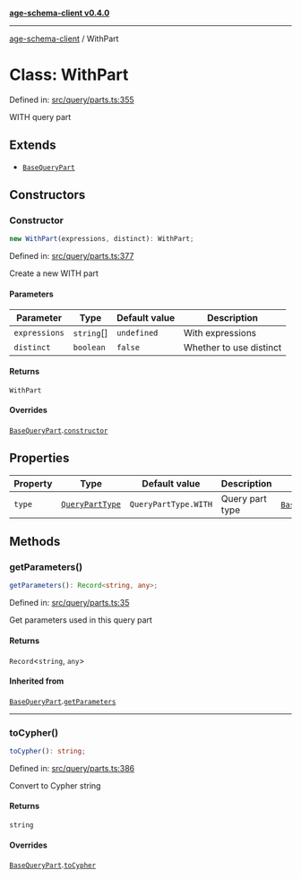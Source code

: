 [**age-schema-client v0.4.0**](../index.md)

***

[age-schema-client](../index.md) / WithPart

# Class: WithPart

Defined in: [src/query/parts.ts:355](https://github.com/standardbeagle/ageSchemaClient/blob/main/src/query/parts.ts#L355)

WITH query part

## Extends

- [`BaseQueryPart`](BaseQueryPart.md)

## Constructors

### Constructor

```ts
new WithPart(expressions, distinct): WithPart;
```

Defined in: [src/query/parts.ts:377](https://github.com/standardbeagle/ageSchemaClient/blob/main/src/query/parts.ts#L377)

Create a new WITH part

#### Parameters

| Parameter | Type | Default value | Description |
| ------ | ------ | ------ | ------ |
| `expressions` | `string`[] | `undefined` | With expressions |
| `distinct` | `boolean` | `false` | Whether to use distinct |

#### Returns

`WithPart`

#### Overrides

[`BaseQueryPart`](BaseQueryPart.md).[`constructor`](BaseQueryPart.md#constructor)

## Properties

| Property | Type | Default value | Description | Overrides | Defined in |
| ------ | ------ | ------ | ------ | ------ | ------ |
| <a id="type"></a> `type` | [`QueryPartType`](../enumerations/QueryPartType.md) | `QueryPartType.WITH` | Query part type | [`BaseQueryPart`](BaseQueryPart.md).[`type`](BaseQueryPart.md#type) | [src/query/parts.ts:359](https://github.com/standardbeagle/ageSchemaClient/blob/main/src/query/parts.ts#L359) |

## Methods

### getParameters()

```ts
getParameters(): Record<string, any>;
```

Defined in: [src/query/parts.ts:35](https://github.com/standardbeagle/ageSchemaClient/blob/main/src/query/parts.ts#L35)

Get parameters used in this query part

#### Returns

`Record`\<`string`, `any`\>

#### Inherited from

[`BaseQueryPart`](BaseQueryPart.md).[`getParameters`](BaseQueryPart.md#getparameters)

***

### toCypher()

```ts
toCypher(): string;
```

Defined in: [src/query/parts.ts:386](https://github.com/standardbeagle/ageSchemaClient/blob/main/src/query/parts.ts#L386)

Convert to Cypher string

#### Returns

`string`

#### Overrides

[`BaseQueryPart`](BaseQueryPart.md).[`toCypher`](BaseQueryPart.md#tocypher)
